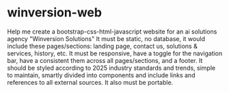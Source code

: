 # winversion-web

Help me create a bootstrap-css-html-javascript website for an ai solutions agency "Winversion Solutions" It must be static, no database, it would include these pages/sections: landing page, contact us, solutions & services, history, etc. It must be responsive, have a toggle for the navigation bar, have a consistent them across all pages/sections, and a footer. It should be styled according to 2025 industry standards and trends, simple to maintain, smartly divided into components and include links and references to all external sources. It also must be portable.